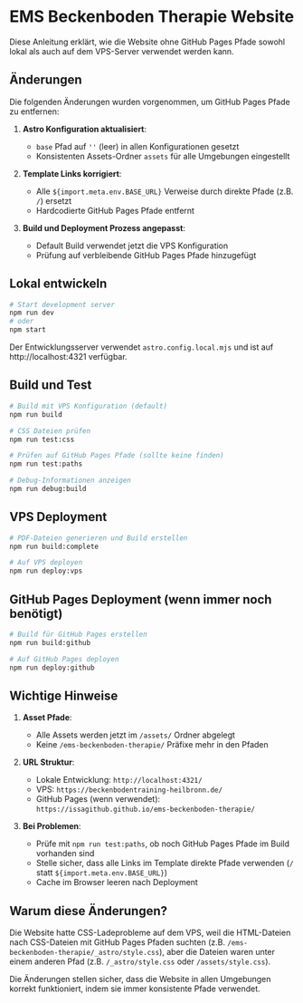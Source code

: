 # EMS Beckenboden Therapie Website

Diese Anleitung erklärt, wie die Website ohne GitHub Pages Pfade sowohl lokal als auch auf dem VPS-Server verwendet werden kann.

## Änderungen

Die folgenden Änderungen wurden vorgenommen, um GitHub Pages Pfade zu entfernen:

1. **Astro Konfiguration aktualisiert**:
   - `base` Pfad auf `''` (leer) in allen Konfigurationen gesetzt
   - Konsistenten Assets-Ordner `assets` für alle Umgebungen eingestellt

2. **Template Links korrigiert**:
   - Alle `${import.meta.env.BASE_URL}` Verweise durch direkte Pfade (z.B. `/`) ersetzt
   - Hardcodierte GitHub Pages Pfade entfernt

3. **Build und Deployment Prozess angepasst**:
   - Default Build verwendet jetzt die VPS Konfiguration
   - Prüfung auf verbleibende GitHub Pages Pfade hinzugefügt

## Lokal entwickeln

```bash
# Start development server
npm run dev
# oder
npm start
```

Der Entwicklungsserver verwendet `astro.config.local.mjs` und ist auf http://localhost:4321 verfügbar.

## Build und Test

```bash
# Build mit VPS Konfiguration (default)
npm run build

# CSS Dateien prüfen
npm run test:css

# Prüfen auf GitHub Pages Pfade (sollte keine finden)
npm run test:paths

# Debug-Informationen anzeigen
npm run debug:build
```

## VPS Deployment

```bash
# PDF-Dateien generieren und Build erstellen
npm run build:complete

# Auf VPS deployen
npm run deploy:vps
```

## GitHub Pages Deployment (wenn immer noch benötigt)

```bash
# Build für GitHub Pages erstellen
npm run build:github

# Auf GitHub Pages deployen
npm run deploy:github
```

## Wichtige Hinweise

1. **Asset Pfade**: 
   - Alle Assets werden jetzt im `/assets/` Ordner abgelegt
   - Keine `/ems-beckenboden-therapie/` Präfixe mehr in den Pfaden

2. **URL Struktur**:
   - Lokale Entwicklung: `http://localhost:4321/`
   - VPS: `https://beckenbodentraining-heilbronn.de/`
   - GitHub Pages (wenn verwendet): `https://issagithub.github.io/ems-beckenboden-therapie/`

3. **Bei Problemen**:
   - Prüfe mit `npm run test:paths`, ob noch GitHub Pages Pfade im Build vorhanden sind
   - Stelle sicher, dass alle Links im Template direkte Pfade verwenden (`/` statt `${import.meta.env.BASE_URL}`)
   - Cache im Browser leeren nach Deployment

## Warum diese Änderungen?

Die Website hatte CSS-Ladeprobleme auf dem VPS, weil die HTML-Dateien nach CSS-Dateien mit GitHub Pages Pfaden suchten (z.B. `/ems-beckenboden-therapie/_astro/style.css`), aber die Dateien waren unter einem anderen Pfad (z.B. `/_astro/style.css` oder `/assets/style.css`).

Die Änderungen stellen sicher, dass die Website in allen Umgebungen korrekt funktioniert, indem sie immer konsistente Pfade verwendet.
